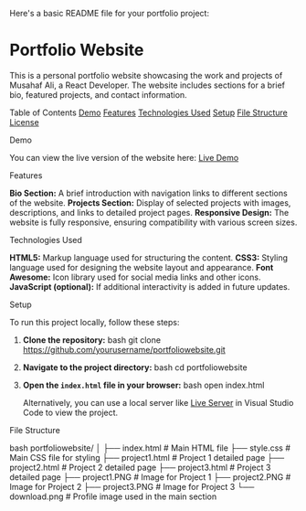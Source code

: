 Here's a basic README file for your portfolio project:



# Portfolio Website

This is a personal portfolio website showcasing the work and projects of Musahaf Ali, a React Developer. The website includes sections for a brief bio, featured projects, and contact information.

 Table of Contents
 [Demo](#demo)
 [Features](#features)
 [Technologies Used](#technologiesused)
 [Setup](#setup)
 [File Structure](#filestructure)
 [License](#license)

 Demo

You can view the live version of the website here: [Live Demo](#)

 Features

 **Bio Section:** A brief introduction with navigation links to different sections of the website.
 **Projects Section:** Display of selected projects with images, descriptions, and links to detailed project pages.
 **Responsive Design:** The website is fully responsive, ensuring compatibility with various screen sizes.

 Technologies Used

 **HTML5:** Markup language used for structuring the content.
 **CSS3:** Styling language used for designing the website layout and appearance.
 **Font Awesome:** Icon library used for social media links and other icons.
 **JavaScript (optional):** If additional interactivity is added in future updates.

 Setup

To run this project locally, follow these steps:

1. **Clone the repository:**
   bash
   git clone https://github.com/yourusername/portfoliowebsite.git
   
   
2. **Navigate to the project directory:**
   bash
   cd portfoliowebsite
   

3. **Open the `index.html` file in your browser:**
   bash
   open index.html
   
   
   Alternatively, you can use a local server like [Live Server](https://marketplace.visualstudio.com/items?itemName=ritwickdey.LiveServer) in Visual Studio Code to view the project.

 File Structure

bash
portfoliowebsite/
│
├── index.html         # Main HTML file
├── style.css          # Main CSS file for styling
├── project1.html      # Project 1 detailed page
├── project2.html      # Project 2 detailed page
├── project3.html      # Project 3 detailed page
├── project1.PNG       # Image for Project 1
├── project2.PNG       # Image for Project 2
├── project3.PNG       # Image for Project 3
└── download.png       # Profile image used in the main section


